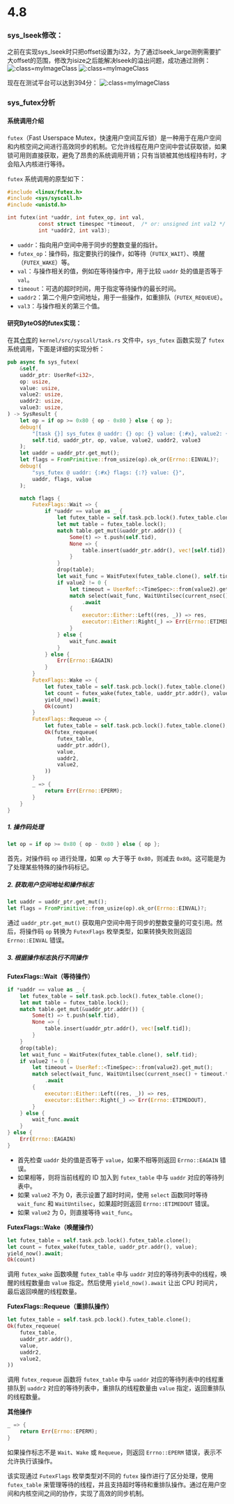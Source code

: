 # 4.8

### sys_lseek修改：

之前在实现sys_lseek时只把offset设置为i32，为了通过lseek_large测例需要扩大offset的范围，修改为isize之后能解决lseek的溢出问题，成功通过测例：
![](../../asserts/day408-1.png ':class=myImageClass')
![](../../asserts/day408-2.png ':class=myImageClass')

现在在测试平台可以达到394分：
![](../../asserts/day408-3.png ':class=myImageClass')

### sys_futex分析

#### 系统调用介绍

`futex`（Fast Userspace Mutex，快速用户空间互斥锁）是一种用于在用户空间和内核空间之间进行高效同步的机制。它允许线程在用户空间中尝试获取锁，如果锁可用则直接获取，避免了昂贵的系统调用开销；只有当锁被其他线程持有时，才会陷入内核进行等待。

`futex` 系统调用的原型如下：

```c
#include <linux/futex.h>
#include <sys/syscall.h>
#include <unistd.h>

int futex(int *uaddr, int futex_op, int val,
          const struct timespec *timeout,  /* or: unsigned int val2 */
          int *uaddr2, int val3);
```

- `uaddr`：指向用户空间中用于同步的整数变量的指针。
- `futex_op`：操作码，指定要执行的操作，如等待（`FUTEX_WAIT`）、唤醒（`FUTEX_WAKE`）等。
- `val`：与操作相关的值，例如在等待操作中，用于比较 `uaddr` 处的值是否等于 `val`。
- `timeout`：可选的超时时间，用于指定等待操作的最长时间。
- `uaddr2`：第二个用户空间地址，用于一些操作，如重排队（`FUTEX_REQUEUE`）。
- `val3`：与操作相关的第三个值。

#### 研究ByteOS的futex实现：

在其[仓库](https://github.com/LearningOS/oscomp-test-yfblock/tree/dfc0b5cf3dc043eff0f4a25ac7d4e2ab5db554a8)的 `kernel/src/syscall/task.rs` 文件中，`sys_futex` 函数实现了 `futex` 系统调用，下面是详细的实现分析：

```rust
pub async fn sys_futex(
    &self,
    uaddr_ptr: UserRef<i32>,
    op: usize,
    value: usize,
    value2: usize,
    uaddr2: usize,
    value3: usize,
) -> SysResult {
    let op = if op >= 0x80 { op - 0x80 } else { op };
    debug!(
        "[task {}] sys_futex @ uaddr: {} op: {} value: {:#x}, value2: {:#x}, uaddr2: {:#x} , value3: {:#x}",
        self.tid, uaddr_ptr, op, value, value2, uaddr2, value3
    );
    let uaddr = uaddr_ptr.get_mut();
    let flags = FromPrimitive::from_usize(op).ok_or(Errno::EINVAL)?;
    debug!(
        "sys_futex @ uaddr: {:#x} flags: {:?} value: {}",
        uaddr, flags, value
    );

    match flags {
        FutexFlags::Wait => {
            if *uaddr == value as _ {
                let futex_table = self.task.pcb.lock().futex_table.clone();
                let mut table = futex_table.lock();
                match table.get_mut(&uaddr_ptr.addr()) {
                    Some(t) => t.push(self.tid),
                    None => {
                        table.insert(uaddr_ptr.addr(), vec![self.tid]);
                    }
                }
                drop(table);
                let wait_func = WaitFutex(futex_table.clone(), self.tid);
                if value2 != 0 {
                    let timeout = UserRef::<TimeSpec>::from(value2).get_mut();
                    match select(wait_func, WaitUntilsec(current_nsec() + timeout.to_nsec()))
                        .await
                    {
                        executor::Either::Left((res, _)) => res,
                        executor::Either::Right(_) => Err(Errno::ETIMEDOUT),
                    }
                } else {
                    wait_func.await
                }
            } else {
                Err(Errno::EAGAIN)
            }
        }
        FutexFlags::Wake => {
            let futex_table = self.task.pcb.lock().futex_table.clone();
            let count = futex_wake(futex_table, uaddr_ptr.addr(), value);
            yield_now().await;
            Ok(count)
        }
        FutexFlags::Requeue => {
            let futex_table = self.task.pcb.lock().futex_table.clone();
            Ok(futex_requeue(
                futex_table,
                uaddr_ptr.addr(),
                value,
                uaddr2,
                value2,
            ))
        }
        _ => {
            return Err(Errno::EPERM);
        }
    }
}
```

##### 1. 操作码处理

```rust
let op = if op >= 0x80 { op - 0x80 } else { op };
```

首先，对操作码 `op` 进行处理，如果 `op` 大于等于 `0x80`，则减去 `0x80`。这可能是为了处理某些特殊的操作码标记。

##### 2. 获取用户空间地址和操作标志

```rust
let uaddr = uaddr_ptr.get_mut();
let flags = FromPrimitive::from_usize(op).ok_or(Errno::EINVAL)?;
```

通过 `uaddr_ptr.get_mut()` 获取用户空间中用于同步的整数变量的可变引用。然后，将操作码 `op` 转换为 `FutexFlags` 枚举类型，如果转换失败则返回 `Errno::EINVAL` 错误。

##### 3. 根据操作标志执行不同操作

**FutexFlags::Wait（等待操作）**

```rust
if *uaddr == value as _ {
    let futex_table = self.task.pcb.lock().futex_table.clone();
    let mut table = futex_table.lock();
    match table.get_mut(&uaddr_ptr.addr()) {
        Some(t) => t.push(self.tid),
        None => {
            table.insert(uaddr_ptr.addr(), vec![self.tid]);
        }
    }
    drop(table);
    let wait_func = WaitFutex(futex_table.clone(), self.tid);
    if value2 != 0 {
        let timeout = UserRef::<TimeSpec>::from(value2).get_mut();
        match select(wait_func, WaitUntilsec(current_nsec() + timeout.to_nsec()))
            .await
        {
            executor::Either::Left((res, _)) => res,
            executor::Either::Right(_) => Err(Errno::ETIMEDOUT),
        }
    } else {
        wait_func.await
    }
} else {
    Err(Errno::EAGAIN)
}
```

- 首先检查 `uaddr` 处的值是否等于 `value`，如果不相等则返回 `Errno::EAGAIN` 错误。
- 如果相等，则将当前线程的 ID 加入到 `futex_table` 中与 `uaddr` 对应的等待列表中。
- 如果 `value2` 不为 0，表示设置了超时时间，使用 `select` 函数同时等待 `wait_func` 和 `WaitUntilsec`，如果超时则返回 `Errno::ETIMEDOUT` 错误。
- 如果 `value2` 为 0，则直接等待 `wait_func`。

**FutexFlags::Wake（唤醒操作）**

```rust
let futex_table = self.task.pcb.lock().futex_table.clone();
let count = futex_wake(futex_table, uaddr_ptr.addr(), value);
yield_now().await;
Ok(count)
```

调用 `futex_wake` 函数唤醒 `futex_table` 中与 `uaddr` 对应的等待列表中的线程，唤醒的线程数量由 `value` 指定。然后使用 `yield_now().await` 让出 CPU 时间片，最后返回唤醒的线程数量。

**FutexFlags::Requeue（重排队操作）**

```rust
let futex_table = self.task.pcb.lock().futex_table.clone();
Ok(futex_requeue(
    futex_table,
    uaddr_ptr.addr(),
    value,
    uaddr2,
    value2,
))
```

调用 `futex_requeue` 函数将 `futex_table` 中与 `uaddr` 对应的等待列表中的线程重排队到 `uaddr2` 对应的等待列表中，重排队的线程数量由 `value` 指定，返回重排队的线程数量。

**其他操作**

```rust
_ => {
    return Err(Errno::EPERM);
}
```

如果操作标志不是 `Wait`、`Wake` 或 `Requeue`，则返回 `Errno::EPERM` 错误，表示不允许执行该操作。

该实现通过 `FutexFlags` 枚举类型对不同的 `futex` 操作进行了区分处理，使用 `futex_table` 来管理等待的线程，并且支持超时等待和重排队操作。通过在用户空间和内核空间之间的协作，实现了高效的同步机制。